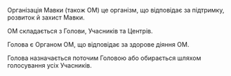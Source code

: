 <subject>Організація Мавки</subject> (також <subject>ОМ</subject>) <keyword>це</keyword> організм, що відповідає за
підтримку, розвиток й
захист <subject>Мавки</subject>.

<subject>ОМ</subject> складається з <subject>Голови</subject>, <subject>Учасників</subject> та <subject>
Центрів</subject>.

<subject>Голова</subject> є <subject>Органом</subject> <subject>ОМ</subject>, що відповідає за
здорове діяння <subject>
ОМ</subject>.

<subject>Голова</subject> назначається поточим <subject>Головою</subject> або обирається шляхом
голосування усіх <subject>Учасників</subject>.